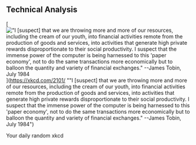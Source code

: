 ## Technical Analysis
[!["I [suspect] that we are throwing more and more of our resources, including the cream of our youth, into financial activities remote from the production of goods and services, into activities that generate high private rewards disproportionate to their social productivity. I suspect that the immense power of the computer is being harnessed to this 'paper economy', not to do the same transactions more economically but to balloon the quantity and variety of financial exchanges." --James Tobin, July 1984](https://imgs.xkcd.com/comics/technical_analysis.png)](https://xkcd.com/2101/ ""I [suspect] that we are throwing more and more of our resources, including the cream of our youth, into financial activities remote from the production of goods and services, into activities that generate high private rewards disproportionate to their social productivity. I suspect that the immense power of the computer is being harnessed to this 'paper economy', not to do the same transactions more economically but to balloon the quantity and variety of financial exchanges." --James Tobin, July 1984")

Your daily random xkcd

